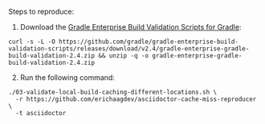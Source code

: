 Steps to reproduce:

1. Download the [Gradle Enterprise Build Validation Scripts for Gradle](https://github.com/gradle/gradle-enterprise-build-validation-scripts/blob/a36f8294099f35367eba251c77007b65bf4c8acf/Gradle.md#installation):

```shell
curl -s -L -O https://github.com/gradle/gradle-enterprise-build-validation-scripts/releases/download/v2.4/gradle-enterprise-gradle-build-validation-2.4.zip && unzip -q -o gradle-enterprise-gradle-build-validation-2.4.zip
```

2. Run the following command:

```shell
./03-validate-local-build-caching-different-locations.sh \
  -r https://github.com/erichaagdev/asciidoctor-cache-miss-reproducer \
  -t asciidoctor
```